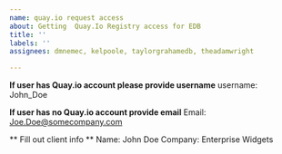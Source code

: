 ```yaml
---
name: quay.io request access
about: Getting  Quay.Io Registry access for EDB
title: ''
labels: ''
assignees: dmnemec, kelpoole, taylorgrahamedb, theadamwright

---
```


**If user has Quay.io account please provide username**
username: John_Doe

**If user has no Quay.io account provide email**
Email: Joe.Doe@somecompany.com

** Fill out client info **
Name: John Doe 
Company: Enterprise Widgets
